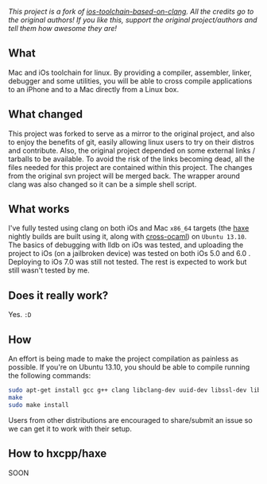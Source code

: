*This project is a fork of [ios-toolchain-based-on-clang](http://code.google.com/p/ios-toolchain-based-on-clang-for-linux/). All the credits go to the original authors! If you like this, support the original project/authors and tell them how awesome they are!*

## What
Mac and iOs toolchain for linux. By providing a compiler, assembler, linker, debugger and some utilities, you will be able to cross compile applications to an iPhone and to a Mac directly from a Linux box.

## What changed
This project was forked to serve as a mirror to the original project, and also to enjoy the benefits of git, easily allowing linux users to try on their distros and contribute. Also, the original project depended on some external links / tarballs to be available. To avoid the risk of the links becoming dead, all the files needed for this project are contained within this project. The changes from the original svn project will be merged back.
The wrapper around clang was also changed so it can be a simple shell script.

## What works
I've fully tested using clang on both iOs and Mac `x86_64` targets (the [haxe](http://haxe.org) nightly builds are built using it, along with [cross-ocaml](https://github.com/waneck/cross-ocaml)) on `Ubuntu 13.10`. The basics of debugging with lldb on iOs was tested, and uploading the project to iOs (on a jailbroken device) was tested on both iOs 5.0 and 6.0 . Deploying to iOs 7.0 was still not tested.
The rest is expected to work but still wasn't tested by me.

## Does it really work?
Yes. `:D`

## How
An effort is being made to make the project compilation as painless as possible. If you're on Ubuntu 13.10, you should be able to compile running the following commands:

```bash
sudo apt-get install gcc g++ clang libclang-dev uuid-dev libssl-dev libpng12-dev libicu-dev bison flex libsqlite3-dev
make
sudo make install
```

Users from other distributions are encouraged to share/submit an issue so we can get it to work with their setup.

## How to hxcpp/haxe
SOON
